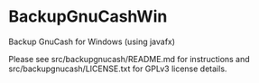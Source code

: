 # BackupGnuCashWin
Backup GnuCash for Windows (using javafx)

Please see src/backupgnucash/README.md for instructions
and src/backupgnucash/LICENSE.txt for GPLv3 license details.
